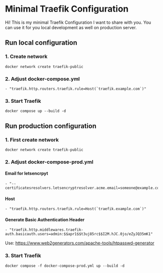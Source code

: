 # Minimal Traefik Configuration

Hi! This is my minimal Traefik Configuration I want to share with you. You can use it for you local development as well on production server.

## Run local configuration

### 1. Create network
```
docker network create traefik-public
```

### 2. Adjust docker-compose.yml

```
- "traefik.http.routers.traefik.rule=Host(`traefik.example.com`)"
```

### 3. Start Traefik
```
docker compose up --build -d
```

## Run production configuration

### 1. First create network
```
docker network create traefik-public
```

### 2. Adjust docker-compose-prod.yml

#### Email for letsencrpyt
```
- "--certificatesresolvers.letsencryptresolver.acme.email=someone@example.com"
```

#### Host
```
- "traefik.http.routers.traefik.rule=Host(`traefik.example.com`)"
```

#### Generate Basic Authentication Header
```
- "traefik.http.middlewares.traefik-auth.basicauth.users=admin:$$apr1$$t3uj85rc$$I2M.hJC.0jo/eZyJQ35mK1"
```

Use: https://www.web2generators.com/apache-tools/htpasswd-generator

### 3. Start Traefik

```
docker compose -f docker-compose-prod.yml up --build -d
```
